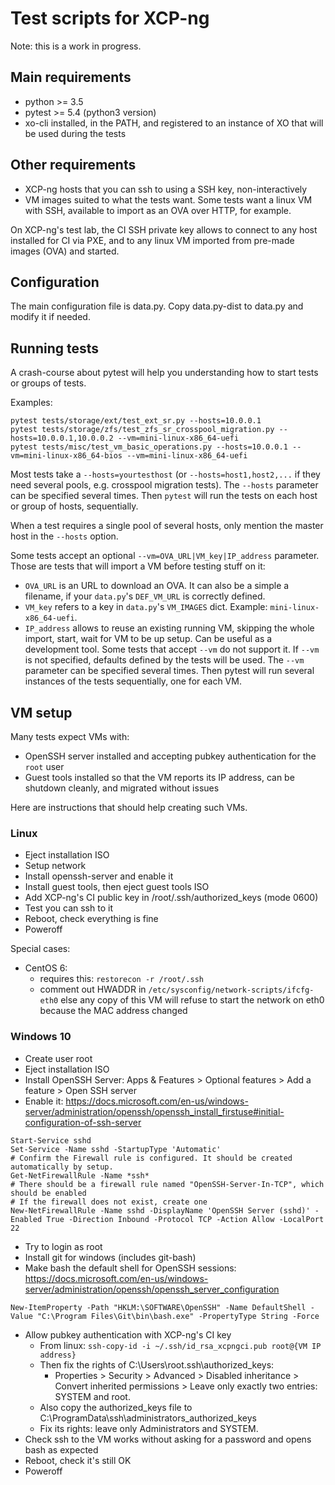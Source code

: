 # Test scripts for XCP-ng

Note: this is a work in progress.

## Main requirements
* python >= 3.5
* pytest >= 5.4 (python3 version)
* xo-cli installed, in the PATH, and registered to an instance of XO that will be used during the tests

## Other requirements
* XCP-ng hosts that you can ssh to using a SSH key, non-interactively
* VM images suited to what the tests want. Some tests want a linux VM with SSH, available to import as an OVA over HTTP, for example.

On XCP-ng's test lab, the CI SSH private key allows to connect to any host installed for CI via PXE, and to any linux VM imported from pre-made images (OVA) and started.

## Configuration
The main configuration file is data.py. Copy data.py-dist to data.py and modify it if needed.

## Running tests
A crash-course about pytest will help you understanding how to start tests or groups of tests.

Examples:
```
pytest tests/storage/ext/test_ext_sr.py --hosts=10.0.0.1
pytest tests/storage/zfs/test_zfs_sr_crosspool_migration.py --hosts=10.0.0.1,10.0.0.2 --vm=mini-linux-x86_64-uefi
pytest tests/misc/test_vm_basic_operations.py --hosts=10.0.0.1 --vm=mini-linux-x86_64-bios --vm=mini-linux-x86_64-uefi
```

Most tests take a `--hosts=yourtesthost` (or `--hosts=host1,host2,...` if they need several pools, e.g. crosspool migration tests).
The `--hosts` parameter can be specified several times. Then `pytest` will run the tests on each host or group of hosts, sequentially.

When a test requires a single pool of several hosts, only mention the master host in the `--hosts` option.

Some tests accept an optional `--vm=OVA_URL|VM_key|IP_address` parameter. Those are tests that will import a VM before testing stuff on it:
* `OVA_URL` is an URL to download an OVA. It can also be a simple a filename, if your `data.py`'s `DEF_VM_URL` is correctly defined.
* `VM_key` refers to a key in `data.py`'s `VM_IMAGES` dict. Example: `mini-linux-x86_64-uefi`.
* `IP_address` allows to reuse an existing running VM, skipping the whole import, start, wait for VM to be up setup. Can be useful as a development tool. Some tests that accept `--vm` do not support it.
If `--vm` is not specified, defaults defined by the tests will be used.
The `--vm` parameter can be specified several times. Then pytest will run several instances of the tests sequentially, one for each VM.

## VM setup
Many tests expect VMs with:
* OpenSSH server installed and accepting pubkey authentication for the `root` user
* Guest tools installed so that the VM reports its IP address, can be shutdown cleanly, and migrated without issues

Here are instructions that should help creating such VMs.

### Linux

* Eject installation ISO
* Setup network
* Install openssh-server and enable it
* Install guest tools, then eject guest tools ISO
* Add XCP-ng's CI public key in /root/.ssh/authorized_keys (mode 0600)
* Test you can ssh to it
* Reboot, check everything is fine
* Poweroff

Special cases:
* CentOS 6:
  * requires this: `restorecon -r /root/.ssh`
  * comment out HWADDR in `/etc/sysconfig/network-scripts/ifcfg-eth0` else any copy of this VM will refuse to start the network on eth0 because the MAC address changed

### Windows 10

* Create user root
* Eject installation ISO
* Install OpenSSH Server: Apps & Features > Optional features > Add a feature > Open SSH server
* Enable it: https://docs.microsoft.com/en-us/windows-server/administration/openssh/openssh_install_firstuse#initial-configuration-of-ssh-server
```
Start-Service sshd
Set-Service -Name sshd -StartupType 'Automatic'
# Confirm the Firewall rule is configured. It should be created automatically by setup.
Get-NetFirewallRule -Name *ssh*
# There should be a firewall rule named "OpenSSH-Server-In-TCP", which should be enabled
# If the firewall does not exist, create one
New-NetFirewallRule -Name sshd -DisplayName 'OpenSSH Server (sshd)' -Enabled True -Direction Inbound -Protocol TCP -Action Allow -LocalPort 22
```
* Try to login as root
* Install git for windows (includes git-bash)
* Make bash the default shell for OpenSSH sessions: https://docs.microsoft.com/en-us/windows-server/administration/openssh/openssh_server_configuration
```
New-ItemProperty -Path "HKLM:\SOFTWARE\OpenSSH" -Name DefaultShell -Value "C:\Program Files\Git\bin\bash.exe" -PropertyType String -Force
```
* Allow pubkey authentication with XCP-ng's CI key
  * From linux: `ssh-copy-id -i ~/.ssh/id_rsa_xcpngci.pub root@{VM IP address}`
  * Then fix the rights of C:\Users\root\.ssh\authorized_keys:
    * Properties > Security > Advanced > Disabled inheritance > Convert inherited permissions > Leave only exactly two entries: SYSTEM and root.
  * Also copy the authorized_keys file to C:\ProgramData\ssh\administrators_authorized_keys
  * Fix its rights: leave only Administrators and SYSTEM.
* Check ssh to the VM works without asking for a password and opens bash as expected
* Reboot, check it's still OK
* Poweroff
